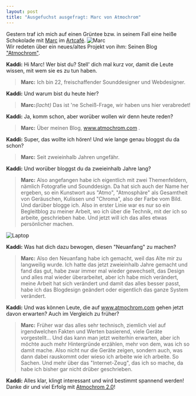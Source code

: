 ```yaml
---
layout: post
title: "Ausgefuchst ausgefragt: Marc von Atmochrom"
---
```


Gestern traf ich mich auf einen Grüntee bzw. in seinem Fall eine heiße Schokolade mit [Marc](http://magazin.fuchsgehtum.de/marc/) im [Artcafé](http://www.artcafe-jockgrim.de/). 
![Marc](http://farm6.staticflickr.com/5503/12796320924_ce401f0f7c_c.jpg)  
Wir redeten über ein neues/altes Projekt von ihm: Seinen Blog ["Atmochrom"](http://www.atmochrom.com/).

**Kaddi:** Hi Marc! Wer bist du? Stell' dich mal kurz vor, damit die Leute wissen, mit wem sie es zu tun haben.

>**Marc:** Ich bin 22, freischaffender Sounddesigner und Webdesigner.

**Kaddi:** Und warum bist du heute hier?

>**Marc:**_(lacht)_ Das ist 'ne Scheiß-Frage, wir haben uns hier verabredet!

**Kaddi:** Ja, komm schon, aber worüber wollen wir denn heute reden?

>**Marc:** Über meinen Blog, www.atmochrom.com .

**Kaddi:** Super, das wollte ich hören! Und wie lange genau bloggst du da schon?  

>**Marc:** Seit zweieinhalb Jahren ungefähr.

**Kaddi:** Und worüber bloggst du da zweieinhalb Jahre lang?

>**Marc:** Also angefangen habe ich eigentlich mit zwei Themenfeldern, nämlich Fotografie und Sounddesign. Da hat sich auch der Name her ergeben, so ein Kunstwort aus "Atmo", "Atmosphäre" als Gesamtheit von Geräuschen, Kulissen und "Chroma", also der Farbe vom Bild. Und darüber blogge ich. Also in erster Linie war es nur so ein Begleitblog zu meiner Arbeit, wo ich über die Technik, mit der ich so arbeite, geschrieben habe. Und jetzt will ich das alles etwas persönlicher machen.

![Laptop](http://farm4.staticflickr.com/3736/12796328544_c6989ef126_c.jpg)  

**Kaddi:** Was hat dich dazu bewogen, diesen "Neuanfang" zu machen?

>**Marc:** Also den Neuanfang habe ich gemacht, weil das Alte mir zu langweilig wurde. Ich hatte das jetzt zweieinhalb Jahre gemacht und fand das gut, habe zwar immer mal wieder gewechselt, das Design und alles mal wieder überarbeitet, aber ich habe mich verändert, meine Arbeit hat sich verändert und damit das alles besser passt, habe ich das Blogdesign geändert oder eigentlich das ganze System verändert.

**Kaddi:** Und was können Leute, die auf www.atmochrom.com gehen jetzt davon erwarten? Auch im Vergleich zu früher?

>**Marc:** Früher war das alles sehr technisch, ziemlich viel auf irgendwelchen Fakten und Werten basierend, viele Geräte vorgestellt... Und das kann man jetzt weiterhin erwarten, aber ich möchte auch mehr Hintergründe erzählen, mehr von dem, was ich so damit mache. Also nicht nur die Geräte zeigen, sondern auch, was dann dabei rauskommt oder wieso ich arbeite wie ich arbeite. So Sachen. Und mehr über das "Internet-Zeug", das ich so mache, da habe ich bisher gar nicht drüber geschrieben.

**Kaddi:** Alles klar, klingt interessant und wird bestimmt spannend werden! Danke dir und viel Erfolg mit [Atmochrom 2.0](http://www.atmochrom.com/)!


